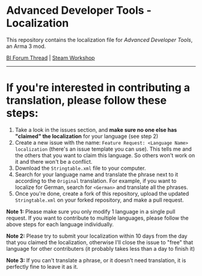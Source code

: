 # Advanced Developer Tools - Localization

This repository contains the localization file for *Advanced Developer Tools*, an Arma 3 mod. 

[BI Forum Thread](https://forums.bohemia.net/forums/topic/232513-advanced-developer-tools/) | [Steam Workshop](https://steamcommunity.com/sharedfiles/filedetails/?id=2369477168)

________
# If you're interested in contributing a translation, please follow these steps:
 1. Take a look in the issues section, and **make sure no one else has "claimed" the localization** for your language (see step 2)
 2. Create a new issue with the name: `Feature Request: <Language Name> localization` (there's an issue template you can use). This tells me and the others that you want to claim this language. So others won't work on it and there won't be a conflict.
 3. Download the `Stringtable.xml` file to your computer.
 4. Search for your language name and translate the phrase next to it according to the `Original` translation. For example, if you want to localize for German, search for `<German>` and translate all the phrases.
 5. Once you're done, create a fork of this repository, upload the updated `Stringtable.xml` on your forked repository, and make a pull request.

**Note 1:** Please make sure you only modify 1 language in a single pull request. If you want to contribute to multiple languages, please follow the above steps for each language individually.

**Note 2:** Please try to submit your localization within 10 days from the day that you claimed the localization, otherwise I'll close the issue to "free" that language for other contributers (it probably takes less than a day to finish it)

**Note 3:** If you can't translate a phrase, or it doesn't need translation, it is perfectly fine to leave it as it.
